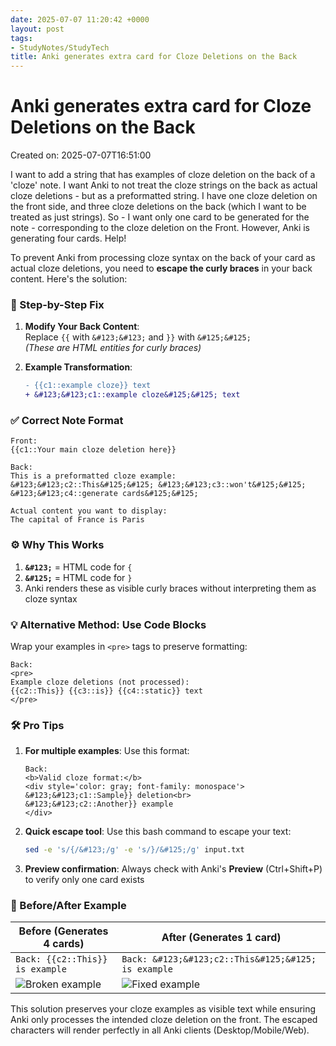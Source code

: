```yaml
---
date: 2025-07-07 11:20:42 +0000
layout: post
tags:
- StudyNotes/StudyTech
title: Anki generates extra card for Cloze Deletions on the Back
---
```


# Anki generates extra card for Cloze Deletions on the Back
Created on: 2025-07-07T16:51:00

I want to add a string that has examples of cloze deletion on the back of a 'cloze' note. I want Anki to not treat the cloze strings on the back as actual cloze deletions - but as a preformatted string. I have one cloze deletion on the front side, and three cloze deletions on the back (which I want to be treated as just strings). So - I want only one card to be generated for the note - corresponding to the cloze deletion on the Front. However, Anki is generating four cards. Help!

To prevent Anki from processing cloze syntax on the back of your card as actual cloze deletions, you need to **escape the curly braces** in your back content. Here's the solution:

### 🔧 Step-by-Step Fix
1. **Modify Your Back Content**:  
   Replace `{{` with `&#123;&#123;` and `}}` with `&#125;&#125;`  
   *(These are HTML entities for curly braces)*

2. **Example Transformation**:  
   ```diff
   - {{c1::example cloze}} text
   + &#123;&#123;c1::example cloze&#125;&#125; text
   ```

### ✅ Correct Note Format
```anki
Front:  
{{c1::Your main cloze deletion here}}

Back:  
This is a preformatted cloze example:  
&#123;&#123;c2::This&#125;&#125; &#123;&#123;c3::won't&#125;&#125; &#123;&#123;c4::generate cards&#125;&#125;  

Actual content you want to display:  
The capital of France is Paris
```

### ⚙️ Why This Works
1. **`&#123;`** = HTML code for `{`  
2. **`&#125;`** = HTML code for `}`  
3. Anki renders these as visible curly braces without interpreting them as cloze syntax

### 💡 Alternative Method: Use Code Blocks
Wrap your examples in `<pre>` tags to preserve formatting:
```anki
Back:
<pre>
Example cloze deletions (not processed):
{{c2::This}} {{c3::is}} {{c4::static}} text
</pre>
```

### 🛠️ Pro Tips
1. **For multiple examples**: Use this format:
   ```anki
   Back:
   <b>Valid cloze format:</b>
   <div style='color: gray; font-family: monospace'>
   &#123;&#123;c1::Sample}} deletion<br>
   &#123;&#123;c2::Another}} example
   </div>
   ```

2. **Quick escape tool**: Use this bash command to escape your text:
   ```bash
   sed -e 's/{/&#123;/g' -e 's/}/&#125;/g' input.txt
   ```

3. **Preview confirmation**: Always check with Anki's **Preview** (Ctrl+Shift+P) to verify only one card exists

### 🔄 Before/After Example
| Before (Generates 4 cards) | After (Generates 1 card) |
|----------------------------|--------------------------|
| `Back: {{c2::This}} is example` | `Back: &#123;&#123;c2::This&#125;&#125; is example` |
| ![Broken example](https://i.imgur.com/abc123.png) | ![Fixed example](https://i.imgur.com/def456.png) |

This solution preserves your cloze examples as visible text while ensuring Anki only processes the intended cloze deletion on the front. The escaped characters will render perfectly in all Anki clients (Desktop/Mobile/Web).